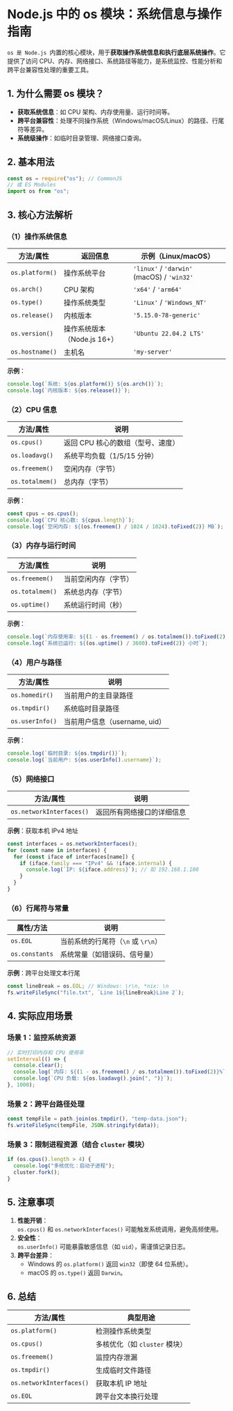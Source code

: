 # **Node.js 中的 os 模块：系统信息与操作指南**

`os 是 Node.js `内置的核心模块，用于**获取操作系统信息和执行底层系统操作**。它提供了访问 CPU、内存、网络接口、系统路径等能力，是系统监控、性能分析和跨平台兼容性处理的重要工具。

## **1. 为什么需要 os 模块？**

- **获取系统信息**：如 CPU 架构、内存使用量、运行时间等。
- **跨平台兼容性**：处理不同操作系统（Windows/macOS/Linux）的路径、行尾符等差异。
- **系统级操作**：如临时目录管理、网络接口查询。

## **2. 基本用法**

```javascript
const os = require("os"); // CommonJS
// 或 ES Modules
import os from "os";
```

## **3. 核心方法解析**

### **（1）操作系统信息**

| 方法/属性       | 返回信息                    | 示例（Linux/macOS）                        |
| --------------- | --------------------------- | ------------------------------------------ |
| `os.platform()` | 操作系统平台                | `'linux'` / `'darwin'` (macOS) / `'win32'` |
| `os.arch()`     | CPU 架构                    | `'x64'` / `'arm64'`                        |
| `os.type()`     | 操作系统类型                | `'Linux'` / `'Windows_NT'`                 |
| `os.release()`  | 内核版本                    | `'5.15.0-78-generic'`                      |
| `os.version()`  | 操作系统版本（Node.js 16+） | `'Ubuntu 22.04.2 LTS'`                     |
| `os.hostname()` | 主机名                      | `'my-server'`                              |

**示例**：

```javascript
console.log(`系统: ${os.platform()} ${os.arch()}`);
console.log(`内核版本: ${os.release()}`);
```

### **（2）CPU 信息**

| 方法/属性       | 说明                              |
| --------------- | --------------------------------- |
| `os.cpus()`     | 返回 CPU 核心的数组（型号、速度） |
| `os.loadavg()`  | 系统平均负载（1/5/15 分钟）       |
| `os.freemem()`  | 空闲内存（字节）                  |
| `os.totalmem()` | 总内存（字节）                    |

**示例**：

```javascript
const cpus = os.cpus();
console.log(`CPU 核心数: ${cpus.length}`);
console.log(`空闲内存: ${(os.freemem() / 1024 / 1024).toFixed(2)} MB`);
```

### **（3）内存与运行时间**

| 方法/属性       | 说明                 |
| --------------- | -------------------- |
| `os.freemem()`  | 当前空闲内存（字节） |
| `os.totalmem()` | 系统总内存（字节）   |
| `os.uptime()`   | 系统运行时间（秒）   |

**示例**：

```javascript
console.log(`内存使用率: ${(1 - os.freemem() / os.totalmem()).toFixed(2)}%`);
console.log(`系统已运行: ${(os.uptime() / 3600).toFixed(2)} 小时`);
```

### **（4）用户与路径**

| 方法/属性       | 说明                          |
| --------------- | ----------------------------- |
| `os.homedir()`  | 当前用户的主目录路径          |
| `os.tmpdir()`   | 系统临时目录路径              |
| `os.userInfo()` | 当前用户信息（username, uid） |

**示例**：

```javascript
console.log(`临时目录: ${os.tmpdir()}`);
console.log(`当前用户: ${os.userInfo().username}`);
```

### **（5）网络接口**

| 方法/属性                | 说明                       |
| ------------------------ | -------------------------- |
| `os.networkInterfaces()` | 返回所有网络接口的详细信息 |

**示例**：获取本机 IPv4 地址

```javascript
const interfaces = os.networkInterfaces();
for (const name in interfaces) {
  for (const iface of interfaces[name]) {
    if (iface.family === "IPv4" && !iface.internal) {
      console.log(`IP: ${iface.address}`); // 如 192.168.1.100
    }
  }
}
```

### **（6）行尾符与常量**

| 属性/方法      | 说明                               |
| -------------- | ---------------------------------- |
| `os.EOL`       | 当前系统的行尾符（`\n` 或 `\r\n`） |
| `os.constants` | 系统常量（如错误码、信号量）       |

**示例**：跨平台处理文本行尾

```javascript
const lineBreak = os.EOL; // Windows: \r\n, *nix: \n
fs.writeFileSync("file.txt", `Line 1${lineBreak}Line 2`);
```

## **4. 实际应用场景**

### **场景 1：监控系统资源**

```javascript
// 实时打印内存和 CPU 使用率
setInterval(() => {
  console.clear();
  console.log(`内存: ${(1 - os.freemem() / os.totalmem()).toFixed(2)}%`);
  console.log(`CPU 负载: ${os.loadavg().join(", ")}`);
}, 1000);
```

### **场景 2：跨平台路径处理**

```javascript
const tempFile = path.join(os.tmpdir(), "temp-data.json");
fs.writeFileSync(tempFile, JSON.stringify(data));
```

### **场景 3：限制进程资源（结合 `cluster` 模块）**

```javascript
if (os.cpus().length > 4) {
  console.log("多核优化：启动子进程");
  cluster.fork();
}
```

## **5. 注意事项**

1. **性能开销**：  
   `os.cpus()` 和 `os.networkInterfaces()` 可能触发系统调用，避免高频使用。
2. **安全性**：  
   `os.userInfo()` 可能暴露敏感信息（如 `uid`），需谨慎记录日志。
3. **跨平台差异**：
   - Windows 的 `os.platform()` 返回 `win32`（即使 64 位系统）。
   - macOS 的 `os.type()` 返回 `Darwin`。

## **6. 总结**

| **方法/属性**            | **典型用途**                  |
| ------------------------ | ----------------------------- |
| `os.platform()`          | 检测操作系统类型              |
| `os.cpus()`              | 多核优化（如 `cluster` 模块） |
| `os.freemem()`           | 监控内存泄漏                  |
| `os.tmpdir()`            | 生成临时文件路径              |
| `os.networkInterfaces()` | 获取本机 IP 地址              |
| `os.EOL`                 | 跨平台文本换行处理            |
